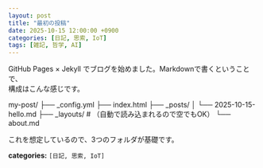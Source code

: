 ```yaml
---
layout: post
title: "最初の投稿"
date: 2025-10-15 12:00:00 +0900
categories: [日記, 思索, IoT]
tags: [雑記, 哲学, AI]
---
```


GitHub Pages × Jekyll でブログを始めました。Markdownで書くということで、  
構成はこんな感じです。

my-post/
├── _config.yml
├── index.html
├── _posts/
│ └── 2025-10-15-hello.md
├── _layouts/ # （自動で読み込まれるので空でもOK）
└── about.md



これを想定しているので、3つのフォルダが基礎です。

**categories:** `[日記, 思索, IoT]`

